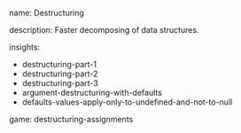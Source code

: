 name: Destructuring

description: Faster decomposing of data structures.

insights:
  - destructuring-part-1
  - destructuring-part-2
  - destructuring-part-3
  - argument-destructuring-with-defaults
  - defaults-values-apply-only-to-undefined-and-not-to-null

game: destructuring-assignments
